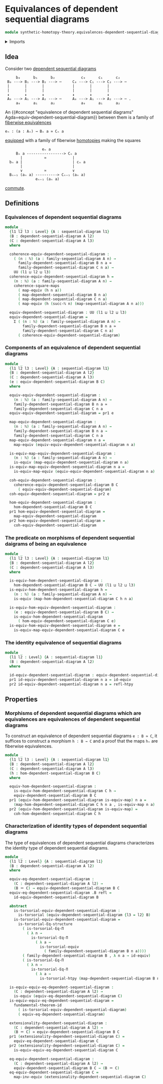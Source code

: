 # Equivalances of dependent sequential diagrams

```agda
module synthetic-homotopy-theory.equivalences-dependent-sequential-diagrams where
```

<details><summary>Imports</summary>

```agda
open import elementary-number-theory.natural-numbers

open import foundation.commuting-squares-of-maps
open import foundation.dependent-pair-types
open import foundation.equality-dependent-function-types
open import foundation.equivalences
open import foundation.fundamental-theorem-of-identity-types
open import foundation.homotopies
open import foundation.homotopy-induction
open import foundation.identity-types
open import foundation.structure-identity-principle
open import foundation.torsorial-type-families
open import foundation.univalence
open import foundation.universe-levels

open import synthetic-homotopy-theory.dependent-sequential-diagrams
open import synthetic-homotopy-theory.morphisms-dependent-sequential-diagrams
open import synthetic-homotopy-theory.sequential-diagrams
```

</details>

## Idea

Consider two
[dependent sequential diagrams](synthetic-homotopy-theory.dependent-sequential-diagrams.md)

```text
     b₀      b₁      b₂            c₀      c₁      c₂
 B₀ ---> B₁ ---> B₂ ---> ⋯     C₀ ---> C₁ ---> C₂ ---> ⋯
 |       |       |             |       |       |
 |       |       |             |       |       |
 ↡       ↡       ↡             ↡       ↡       ↡
 A₀ ---> A₁ ---> A₂ ---> ⋯     A₀ ---> A₁ ---> A₂ ---> ⋯ .
     a₀      a₁      a₂            a₀      a₁      a₂
```

An
{{#concept "equivalence of dependent sequential diagrams" Agda=equiv-dependent-sequential-diagram}}
between them is a family of
[fiberwise equivalences](foundation-core.families-of-equivalences.md)

```text
eₙ : (a : Aₙ) → Bₙ a ≃ Cₙ a
```

[equipped](foundation.structure.md) with a family of fiberwise
[homotopies](foundation-core.homotopies.md) making the squares

```text
                 eₙ a
     Bₙ a -----------------> Cₙ a
       |          ≃            |
  bₙ a |                       | cₙ a
       |                       |
       ∨          ≃            ∨
  Bₙ₊₁ (aₙ a) ----------> Cₙ₊₁ (aₙ a)
              eₙ₊₁ (aₙ a)
```

[commute](foundation-core.commuting-squares-of-maps.md).

## Definitions

### Equivalences of dependent sequential diagrams

```agda
module _
  {l1 l2 l3 : Level} {A : sequential-diagram l1}
  (B : dependent-sequential-diagram A l2)
  (C : dependent-sequential-diagram A l3)
  where

  coherence-equiv-dependent-sequential-diagram :
    ( (n : ℕ) (a : family-sequential-diagram A n) →
      family-dependent-sequential-diagram B n a ≃
      family-dependent-sequential-diagram C n a) →
    UU (l1 ⊔ l2 ⊔ l3)
  coherence-equiv-dependent-sequential-diagram h =
    (n : ℕ) (a : family-sequential-diagram A n) →
    coherence-square-maps
      ( map-equiv (h n a))
      ( map-dependent-sequential-diagram B n a)
      ( map-dependent-sequential-diagram C n a)
      ( map-equiv (h (succ-ℕ n) (map-sequential-diagram A n a)))

  equiv-dependent-sequential-diagram : UU (l1 ⊔ l2 ⊔ l3)
  equiv-dependent-sequential-diagram =
    Σ ( (n : ℕ) (a : family-sequential-diagram A n) →
        family-dependent-sequential-diagram B n a ≃
        family-dependent-sequential-diagram C n a)
      ( coherence-equiv-dependent-sequential-diagram)
```

### Components of an equivalence of dependent sequential diagrams

```agda
module _
  {l1 l2 l3 : Level} {A : sequential-diagram l1}
  {B : dependent-sequential-diagram A l2}
  (C : dependent-sequential-diagram A l3)
  (e : equiv-dependent-sequential-diagram B C)
  where

  equiv-equiv-dependent-sequential-diagram :
    (n : ℕ) (a : family-sequential-diagram A n) →
    family-dependent-sequential-diagram B n a ≃
    family-dependent-sequential-diagram C n a
  equiv-equiv-dependent-sequential-diagram = pr1 e

  map-equiv-dependent-sequential-diagram :
    (n : ℕ) (a : family-sequential-diagram A n) →
    family-dependent-sequential-diagram B n a →
    family-dependent-sequential-diagram C n a
  map-equiv-dependent-sequential-diagram n a =
    map-equiv (equiv-equiv-dependent-sequential-diagram n a)

  is-equiv-map-equiv-dependent-sequential-diagram :
    (n : ℕ) (a : family-sequential-diagram A n) →
    is-equiv (map-equiv-dependent-sequential-diagram n a)
  is-equiv-map-equiv-dependent-sequential-diagram n a =
    is-equiv-map-equiv (equiv-equiv-dependent-sequential-diagram n a)

  coh-equiv-dependent-sequential-diagram :
    coherence-equiv-dependent-sequential-diagram B C
      ( equiv-equiv-dependent-sequential-diagram)
  coh-equiv-dependent-sequential-diagram = pr2 e

  hom-equiv-dependent-sequential-diagram :
    hom-dependent-sequential-diagram B C
  pr1 hom-equiv-dependent-sequential-diagram =
    map-equiv-dependent-sequential-diagram
  pr2 hom-equiv-dependent-sequential-diagram =
    coh-equiv-dependent-sequential-diagram
```

### The predicate on morphisms of dependent sequential daigrams of being an equivalence

```agda
module _
  {l1 l2 l3 : Level} {A : sequential-diagram l1}
  {B : dependent-sequential-diagram A l2}
  (C : dependent-sequential-diagram A l3)
  where

  is-equiv-hom-dependent-sequential-diagram :
    hom-dependent-sequential-diagram B C → UU (l1 ⊔ l2 ⊔ l3)
  is-equiv-hom-dependent-sequential-diagram h =
    (n : ℕ) (a : family-sequential-diagram A n) →
    is-equiv (map-hom-dependent-sequential-diagram C h n a)

  is-equiv-hom-equiv-dependent-sequential-diagram :
    (e : equiv-dependent-sequential-diagram B C) →
    is-equiv-hom-dependent-sequential-diagram
      ( hom-equiv-dependent-sequential-diagram C e)
  is-equiv-hom-equiv-dependent-sequential-diagram e =
    is-equiv-map-equiv-dependent-sequential-diagram C e
```

### The identity equivalence of sequential diagrams

```agda
module _
  {l1 l2 : Level} {A : sequential-diagram l1}
  (B : dependent-sequential-diagram A l2)
  where

  id-equiv-dependent-sequential-diagram : equiv-dependent-sequential-diagram B B
  pr1 id-equiv-dependent-sequential-diagram n a = id-equiv
  pr2 id-equiv-dependent-sequential-diagram n a = refl-htpy
```

## Properties

### Morphisms of dependent sequential diagrams which are equivalences are equivalences of dependent sequential diagrams

To construct an equivalence of dependent sequential diagrams `e : B ≃ C`, it
suffices to construct a morphism `h : B → C` and a proof that the maps `hₙ` are
fiberwise equivalences.

```agda
module _
  {l1 l2 l3 : Level} {A : sequential-diagram l1}
  {B : dependent-sequential-diagram A l2}
  (C : dependent-sequential-diagram A l3)
  (h : hom-dependent-sequential-diagram B C)
  where

  equiv-hom-dependent-sequential-diagram :
    is-equiv-hom-dependent-sequential-diagram C h →
    equiv-dependent-sequential-diagram B C
  pr1 (equiv-hom-dependent-sequential-diagram is-equiv-map) n a =
    (map-hom-dependent-sequential-diagram C h n a , is-equiv-map n a)
  pr2 (equiv-hom-dependent-sequential-diagram is-equiv-map) =
    coh-hom-dependent-sequential-diagram C h
```

### Characterization of identity types of dependent sequential diagrams

The type of equivalences of dependent sequential diagrams characterizes the
identity type of dependent sequential diagrams.

```agda
module _
  {l1 l2 : Level} {A : sequential-diagram l1}
  (B : dependent-sequential-diagram A l2)
  where

  equiv-eq-dependent-sequential-diagram :
    (C : dependent-sequential-diagram A l2) →
    (B ＝ C) → equiv-dependent-sequential-diagram B C
  equiv-eq-dependent-sequential-diagram .B refl =
    id-equiv-dependent-sequential-diagram B

  abstract
    is-torsorial-equiv-dependent-sequential-diagram :
      is-torsorial (equiv-dependent-sequential-diagram {l3 = l2} B)
    is-torsorial-equiv-dependent-sequential-diagram =
      is-torsorial-Eq-structure
        ( is-torsorial-Eq-Π
          ( λ n →
            is-torsorial-Eq-Π
              ( λ a →
                is-torsorial-equiv
                  ( family-dependent-sequential-diagram B n a))))
        ( family-dependent-sequential-diagram B , λ n a → id-equiv)
        ( is-torsorial-Eq-Π
          ( λ n →
            is-torsorial-Eq-Π
              ( λ a →
                is-torsorial-htpy (map-dependent-sequential-diagram B n a))))

  is-equiv-equiv-eq-dependent-sequential-diagram :
    (C : dependent-sequential-diagram A l2) →
    is-equiv (equiv-eq-dependent-sequential-diagram C)
  is-equiv-equiv-eq-dependent-sequential-diagram =
    fundamental-theorem-id
      ( is-torsorial-equiv-dependent-sequential-diagram)
      ( equiv-eq-dependent-sequential-diagram)

  extensionality-dependent-sequential-diagram :
    (C : dependent-sequential-diagram A l2) →
    (B ＝ C) ≃ equiv-dependent-sequential-diagram B C
  pr1 (extensionality-dependent-sequential-diagram C) =
    equiv-eq-dependent-sequential-diagram C
  pr2 (extensionality-dependent-sequential-diagram C) =
    is-equiv-equiv-eq-dependent-sequential-diagram C

  eq-equiv-dependent-sequential-diagram :
    (C : dependent-sequential-diagram A l2) →
    equiv-dependent-sequential-diagram B C → (B ＝ C)
  eq-equiv-dependent-sequential-diagram C =
    map-inv-equiv (extensionality-dependent-sequential-diagram C)
```
